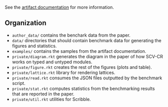 See the [artifact documentation][docs]
for more information.

## Organization

* `author_data/` contains the benchark data from the paper.
* `data/` directories that should contain benchmark data
   for generating the figures and statistics.
* `examples/` contains the samples from the artifact documentation.
* `private/diagram.rkt` generates the diagram in the paper
  of how SCV-CR works on typed and untyped modules.
* `private/figure.rkt` creates the rest of the figures (plots and table).
* `private/lattice.rkt` library for rendering lattices.
* `private/read.rkt` consumes the JSON files outputted by the benchmark script.
* `private/stat.rkt` computes statistics from the benchmarking results that
  are reported in the paper.
* `private/util.rkt` utilities for Scribble.

[docs]: https://camoy.github.io/corpse-reviver

